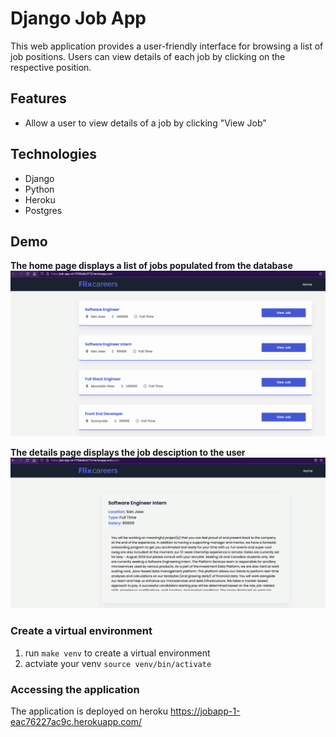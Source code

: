 # Django Job App 

This web application provides a user-friendly interface for browsing a list of job positions. Users can view details of each job by clicking on the respective position.

## Features
- Allow a user to view details of a job by clicking "View Job"

## Technologies
- Django
- Python
- Heroku
- Postgres

## Demo
**The home page displays a list of jobs populated from the database**
![Home Page](/static/image/home.png)

**The details page displays the job desciption to the user**
![Details Page](/static/image/details.png)


### Create a virtual environment
1. run `make venv` to create a virtual environment
2. actviate your venv `source venv/bin/activate`

### Accessing the application
The application is deployed on heroku 
https://jobapp-1-eac76227ac9c.herokuapp.com/